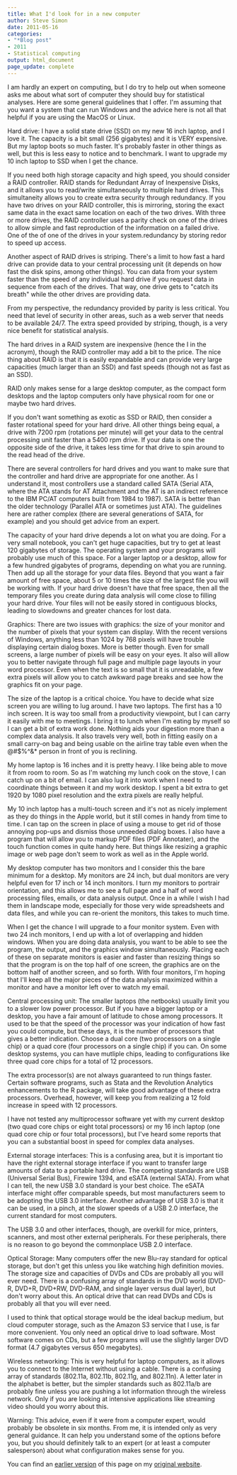 ```yaml
---
title: What I'd look for in a new computer
author: Steve Simon
date: 2011-05-16
categories:
- "*Blog post"
- 2011
- Statistical computing
output: html_document
page_update: complete
---
```


I am hardly an expert on computing, but I do try to help out when someone asks me about what sort of computer they should buy for statistical analyses. Here are some general guidelines that I offer. I'm assuming that you want a system that can run Windows and the advice here is not all that helpful if you are using the MacOS or Linux.

<!---More--->

Hard drive: I have a solid state drive (SSD) on my new 16 inch laptop, and I love it. The capacity is a bit small (256 gigabytes) and it is VERY expensive. But my laptop boots so much faster. It's probably faster in other things as well, but this is less easy to notice and to benchmark. I want to upgrade my 10 inch laptop to SSD when I get the chance.

If you need both high storage capacity and high speed, you should consider a RAID controller. RAID stands for Redundant Array of Inexpensive Disks, and it allows you to read/write simultaneously to multiple hard drives. This simultaneity allows you to create extra security through redundancy. If you have two drives on your RAID controller, this is mirroring, storing the exact same data in the exact same location on each of the two drives. With three or more drives, the RAID controller uses a parity check on one of the drives to allow simple and fast reproduction of the information on a failed drive. One of the of one of the drives in your system.redundancy by storing redor to speed up access.

Another aspect of RAID drives is striping. There's a limit to how fast a hard drive can provide data to your central processing unit (it depends on how fast the disk spins, among other things). You can data from your system faster than the speed of any individual hard drive if you request data in sequence from each of the drives. That way, one drive gets to "catch its breath" while the other drives are providing data.

From my perspective, the redundancy provided by parity is less critical. You need that level of security in other areas, such as a web server that needs to be available 24/7. The extra speed provided by striping, though, is a very nice benefit for statistical analysis.

The hard drives in a RAID system are inexpensive (hence the I in the acronym), though the RAID controller may add a bit to the price. The nice thing about RAID is that it is easily expandable and can provide very large capacities (much larger than an SSD) and fast speeds (though not as fast as an SSD).

RAID only makes sense for a large desktop computer, as the compact form desktops and the laptop computers only have physical room for one or maybe two hard drives.

If you don't want something as exotic as SSD or RAID, then consider a faster rotational speed for your hard drive. All other things being equal, a drive with 7200 rpm (rotations per minute) will get your data to the central processing unit faster than a 5400 rpm drive. If your data is one the opposite side of the drive, it takes less time for that drive to spin around to the read head of the drive.

There are several controllers for hard drives and you want to make sure that the controller and hard drive are appropriate for one another. As I understand it, most controllers use a standard called SATA (Serial ATA, where the ATA stands for AT Attachment and the AT is an indirect reference to the IBM PC/AT computers built from 1984 to 1987). SATA is better than the older technology (Parallel ATA or sometimes just ATA). The guidelines here are rather complex (there are several generations of SATA, for example) and you should get advice from an expert.

The capacity of your hard drive depends a lot on what you are doing. For a very small notebook, you can't get huge capacities, but try to get at least 120 gigabytes of storage. The operating system and your programs will probably use much of this space. For a larger laptop or a desktop, allow for a few hundred gigabytes of programs, depending on what you are running. Then add up all the storage for your data files. Beyond that you want a fair amount of free space, about 5 or 10 times the size of the largest file you will be working with. If your hard drive doesn't have that free space, then all the temporary files you create during data analysis will come close to filling your hard drive. Your files will not be easily stored in contiguous blocks, leading to slowdowns and greater chances for lost data.

Graphics: There are two issues with graphics: the size of your monitor and the number of pixels that your system can display. With the recent versions of Windows, anything less than 1024 by 768 pixels will have trouble displaying certain dialog boxes. More is better though. Even for small screens, a large number of pixels will be easy on your eyes. It also will allow you to better navigate through full page and multiple page layouts in your word processor. Even when the text is so small that it is unreadable, a few extra pixels will allow you to catch awkward page breaks and see how the graphics fit on your page.

The size of the laptop is a critical choice. You have to decide what size screen you are willing to lug around. I have two laptops. The first has a 10 inch screen. It is way too small from a productivity viewpoint, but I can carry it easily with me to meetings. I bring it to lunch when I'm eating by myself so I can get a bit of extra work done. Nothing aids your digestion more than a complex data analysis. It also travels very well, both in fitting easily on a small carry-on bag and being usable on the airline tray table even when the @#$%^&* person in front of you is reclining.

My home laptop is 16 inches and it is pretty heavy. I like being able to move it from room to room. So as I'm watching my lunch cook on the stove, I can catch up on a bit of email. I can also lug it into work when I need to coordinate things between it and my work desktop. I spent a bit extra to get 1920 by 1080 pixel resolution and the extra pixels are really helpful.

My 10 inch laptop has a multi-touch screen and it's not as nicely implement as they do things in the Apple world, but it still comes in handy from time to time. I can tap on the screen in place of using a mouse to get rid of those annoying pop-ups and dismiss those unneeded dialog boxes. I also have a program that will allow you to markup PDF files (PDF Annotater), and the touch function comes in quite handy here. But things like resizing a graphic image or web page don't seem to work as well as in the Apple world.

My desktop computer has two monitors and I consider this the bare minimum for a desktop. My monitors are 24 inch, but dual monitors are very helpful even for 17 inch or 14 inch monitors. I turn my monitors to portrair orientation, and this allows me to see a full page and a half of word processing files, emails, or data analysis output. Once in a while I wish I had them in landscape mode, especially for those very wide spreadsheets and data files, and while you can re-orient the monitors, this takes to much time.

When I get the chance I will upgrade to a four monitor system. Even with two 24 inch monitors, I end up with a lot of overlapping and hidden windows. When you are doing data analysis, you want to be able to see the program, the output, and the graphics window simultaneously. Placing each of these on separate monitors is easier and faster than resizing things so that the program is on the top half of one screen, the graphics are on the bottom half of another screen, and so forth. With four monitors, I'm hoping that I'll keep all the major pieces of the data analysis maximized within a monitor and have a monitor left over to watch my email.

Central processing unit: The smaller laptops (the netbooks) usually limit you to a slower low power processor. But if you have a bigger laptop or a desktop, you have a fair amount of latitude to chose among processors. It used to be that the speed of the processor was your indication of how fast you could compute, but these days, it is the number of processors that gives a better indication. Choose a dual core (two processors on a single chip) or a quad core (four processors on a single chip) if you can. On some desktop systems, you can have mutliple chips, leading to configurations like three quad core chips for a total of 12 processors.

The extra processor(s) are not always guaranteed to run things faster. Certain software programs, such as Stata and the Revolution Analytics enhancements to the R package, will take good advantage of these extra processors. Overhead, however, will keep you from realizing a 12 fold increase in speed with 12 processors.

I have not tested any multiprocessor software yet with my current desktop (two quad core chips or eight total processors) or my 16 inch laptop (one quad core chip or four total processors), but I've heard some reports that you can a substantial boost in speed for complex data analyses.

External storage interfaces: This is a confusing area, but it is important tio have the right external storage interface if you want to transfer large amounts of data to a portable hard drive. The competing standards are USB (Universal Serial Bus), Firewire 1394, and eSATA (external SATA). From what I can tell, the new USB 3.0 standard is your best choice. The eSATA interface might offer comparable speeds, but most manufacturers seem to be adopting the USB 3.0 interface. Another advantage of USB 3.0 is that it can be used, in a pinch, at the slower speeds of a USB 2.0 interface, the current standard for most computers.

The USB 3.0 and other interfaces, though, are overkill for mice, printers, scanners, and most other external peripherals. For these peripherals, there is no reason to go beyond the commonplace USB 2.0 interface.

Optical Storage: Many computers offer the new Blu-ray standard for optical storage, but don't get this unless you like watching high definition movies. The storage size and capacities of DVDs and CDs are probably all you will ever need. There is a confusing array of standards in the DVD world (DVD-R, DVD+R, DVD+RW, DVD-RAM, and single layer versus dual layer), but don't worry about this. An optical drive that can read DVDs and CDs is probably all that you will ever need.

I used to think that optical storage would be the ideal backup medium, but cloud computer storage, such as the Amazon S3 service that I use, is far more convenient. You only need an optical drive to load software. Most software comes on CDs, but a few programs will use the slightly larger DVD format (4.7 gigabytes versus 650 megabytes).

Wireless networking: This is very helpful for laptop computers, as it allows you to connect to the Internet without using a cable. There is a confusing array of standards (802.11a, 802.11b, 802.11g, and 802.11n). A letter later in the alphabet is better, but the simpler standards such as 802.11a/b are probably fine unless you are pushing a lot information through the wireless network. Only if you are looking at intensive applications like streaming video should you worry about this.

Warning: This advice, even if it were from a computer expert, would probably be obsolete in six months. From me, it is intended only as very general guidance. It can help you understand some of the options before you, but you should definitely talk to an expert (or at least a computer salesperson) about what configuration makes sense for you.

You can find an [earlier version][sim1] of this page on my [original website][sim2].

[sim1]: http://www.pmean.com/11/NewComputer.html
[sim2]: http://www.pmean.com/original_site.html 
